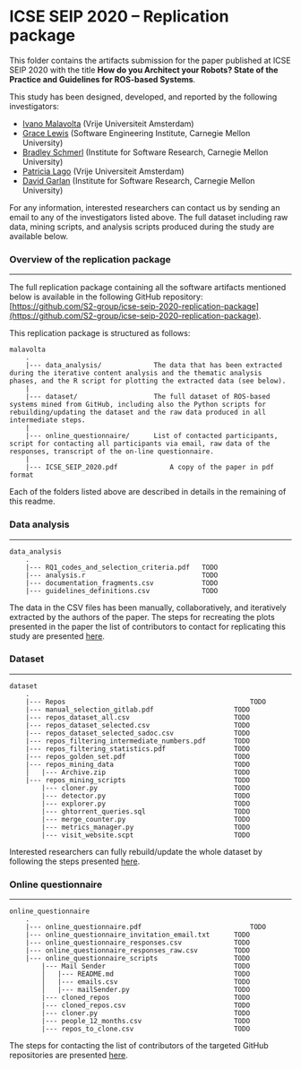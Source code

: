 # ICSE SEIP 2020 – Replication package

This folder contains the artifacts submission for the paper published at ICSE SEIP 2020 with the title **How do you Architect your Robots? State of the Practice and Guidelines for ROS-based Systems**.

This study has been designed, developed, and reported by the following investigators:

- [Ivano Malavolta](https://www.ivanomalavolta.com) (Vrije Universiteit Amsterdam)
- [Grace Lewis](https://resources.sei.cmu.edu/library/author.cfm?authorID=4347) (Software Engineering Institute, Carnegie Mellon University)
- [Bradley Schmerl](http://www.cs.cmu.edu/~schmerl/) (Institute for Software Research, Carnegie Mellon University)
- [Patricia Lago](https://www.cs.vu.nl/~patricia/Patricia_Lago/Home.html) (Vrije Universiteit Amsterdam)
- [David Garlan](https://www.cs.cmu.edu/~garlan/) (Institute for Software Research, Carnegie Mellon University)

For any information, interested researchers can contact us by sending an email to any of the investigators listed above.
The full dataset including raw data, mining scripts, and analysis scripts produced during the study are available below.

### Overview of the replication package
---
The full replication package containing all the software artifacts mentioned below is available in the following GitHub repository: [https://github.com/S2-group/icse-seip-2020-replication-package](https://github.com/S2-group/icse-seip-2020-replication-package).

This replication package is structured as follows:

```
malavolta
    .
    |--- data_analysis/       		The data that has been extracted during the iterative content analysis and the thematic analysis phases, and the R script for plotting the extracted data (see below).
    |
    |--- dataset/             		The full dataset of ROS-based systems mined from GitHub, including also the Python scripts for rebuilding/updating the dataset and the raw data produced in all intermediate steps.
    |
    |--- online_questionnaire/   	List of contacted participants, script for contacting all participants via email, raw data of the responses, transcript of the on-line questionnaire.
    |
    |--- ICSE_SEIP_2020.pdf             A copy of the paper in pdf format
```

Each of the folders listed above are described in details in the remaining of this readme.

### Data analysis
---
```
data_analysis
    .
    |--- RQ1_codes_and_selection_criteria.pdf   TODO    
    |--- analysis.r                             TODO
    |--- documentation_fragments.csv            TODO
    |--- guidelines_definitions.csv             TODO
```
The data in the CSV files has been manually, collaboratively, and iteratively extracted by the authors of the paper. The steps for recreating the plots presented in the paper the list of contributors to contact for replicating this study are presented [here](./INSTALL.md). 

### Dataset
---
```
dataset
    .
    |--- Repos                                              TODO
	|--- manual_selection_gitlab.pdf                    TODO
	|--- repos_dataset_all.csv                          TODO
	|--- repos_dataset_selected.csv                     TODO
	|--- repos_dataset_selected_sadoc.csv               TODO
	|--- repos_filtering_intermediate_numbers.pdf       TODO
	|--- repos_filtering_statistics.pdf                 TODO
	|--- repos_golden_set.pdf                           TODO
	|--- repos_mining_data                              TODO
	│   |--- Archive.zip                                TODO
	|--- repos_mining_scripts                           TODO    
	    |--- cloner.py                                  TODO
	    |--- detector.py                                TODO
	    |--- explorer.py                                TODO
	    |--- ghtorrent_queries.sql                      TODO
	    |--- merge_counter.py                           TODO
	    |--- metrics_manager.py                         TODO
	    |--- visit_website.scpt                         TODO
```

Interested researchers can fully rebuild/update the whole dataset by following the steps presented [here](./INSTALL.md).

### Online questionnaire
---
```
online_questionnaire
    .
    |--- online_questionnaire.pdf                           TODO
	|--- online_questionnaire_invitation_email.txt      TODO
	|--- online_questionnaire_responses.csv             TODO
	|--- online_questionnaire_responses_raw.csv         TODO
	|--- online_questionnaire_scripts                   TODO
	    |--- Mail Sender                                TODO
	    │   |--- README.md                              TODO
	    │   |--- emails.csv                             TODO
	    │   |--- mailSender.py                          TODO
	    |--- cloned_repos                               TODO
	    |--- cloned_repos.csv                           TODO
	    |--- cloner.py                                  TODO
	    |--- people_12_months.csv                       TODO
	    |--- repos_to_clone.csv                         TODO
```

The steps for contacting the list of contributors of the targeted GitHub repositories are presented [here](./INSTALL.md). 

